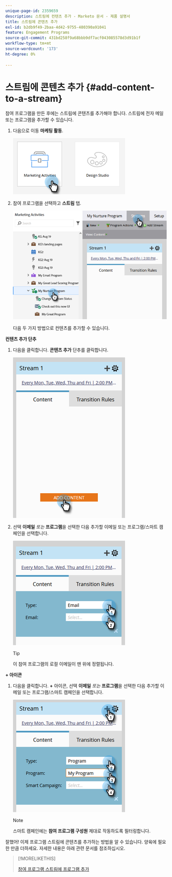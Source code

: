 ```yaml
---
unique-page-id: 2359659
description: 스트림에 컨텐츠 추가 - Marketo 문서 - 제품 설명서
title: 스트림에 콘텐츠 추가
exl-id: b2db9f49-2baa-4d42-9755-480390a91041
feature: Engagement Programs
source-git-commit: 431bd258f9a68bbb9df7acf043085578d3d91b1f
workflow-type: tm+mt
source-wordcount: '173'
ht-degree: 0%

---
```


# 스트림에 콘텐츠 추가 {#add-content-to-a-stream}

참여 프로그램을 만든 후에는 스트림에 콘텐츠를 추가해야 합니다. 스트림에 전자 메일 또는 프로그램을 추가할 수 있습니다.

1. 다음으로 이동 **마케팅 활동**.

   ![](assets/add-content-to-a-stream-1.png)

1. 참여 프로그램을 선택하고 **스트림** 탭.

   ![](assets/add-content-to-a-stream-2.png)

   다음 두 가지 방법으로 컨텐츠를 추가할 수 있습니다.

**컨텐츠 추가 단추**

1. 다음을 클릭합니다. **콘텐츠 추가** 단추를 클릭합니다.

   ![](assets/add-content-to-a-stream-3.png)

1. 선택 **이메일** _또는_ **프로그램**&#x200B;을 선택한 다음 추가할 이메일 또는 프로그램/스마트 캠페인을 선택합니다.

   ![](assets/add-content-to-a-stream-4.png)

   >[!TIP]
   >
   >이 참여 프로그램의 로컬 이메일이 맨 위에 정렬됩니다.

**+ 아이콘**

1. 다음을 클릭합니다. **+** 아이콘, 선택 **이메일** _또는_ **프로그램**&#x200B;을 선택한 다음 추가할 이메일 또는 프로그램/스마트 캠페인을 선택합니다.

   ![](assets/add-content-to-a-stream-5.png)

   >[!NOTE]
   >
   >스마트 캠페인에는 **참여 프로그램 구성원** 제대로 작동하도록 필터링합니다.

잘했어! 이제 프로그램 스트림에 콘텐츠를 추가하는 방법을 알 수 있습니다. 양육에 필요한 만큼 더하세요. 자세한 내용은 아래 관련 문서를 참조하십시오.

>[!MORELIKETHIS]
>
>[참여 프로그램 스트림에 프로그램 추가](/help/marketo/product-docs/email-marketing/drip-nurturing/creating-an-engagement-program/adding-a-program-to-an-engagement-program-stream.md)
